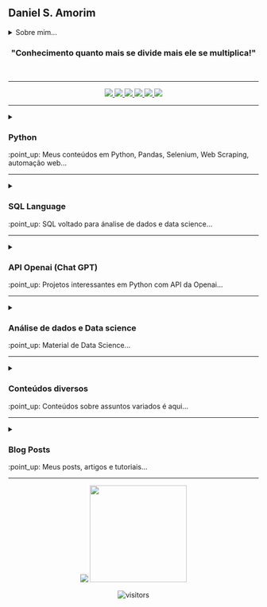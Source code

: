 <h2>Daniel S. Amorim</h2>

<details>
  <summary>Sobre mim...</summary>
Graduado em engenharia da computação desde 2010, apaixonado por dados, hoje me dedico à Ciência de dados, possuo habilidades em Python e bibliotecas relevantes para análise, visualização, exploração, mineração e modelagem de dados além dos conhecimentos em linguagem SQL e outros conhecimentos que somam. Tenho pensamento analítico capaz de analisar dados complexos para geração de insights e possíveis tomadas de decisões de negócios. Estou sempre em busca de conhecimentos, novas técnicas e tecnologias, meu currículo inclui pós-graduação (em andamento) em engenharia e ciência de dados. Neste repositório compartilho com vocês meus projetos e estudos na área, estou sempre atualizando e criando novos tutoriais de minha autoria sobre diversos assuntos relacionados, sejam bem-vindos!
</details>

<h3 align="center">"Conhecimento quanto mais se divide mais ele se multiplica!"</h3>
<br>
<!----------------------------------------------- BOTOES DE LINKS --------------------------------------------->
<hr>
<div align="center">
  <a href="https://www.youtube.com/@dsa_science">
    <img src="https://img.shields.io/badge/YouTube-FF0000?style=for-the-badge&logo=youtube&logoColor=white">
  </a>
  <a href="https://medium.com/@dev.daniel.amorim">
    <img src="https://img.shields.io/badge/Medium-12100E?style=for-the-badge&logo=medium&logoColor=white">
  </a>
  <a href="https://www.linkedin.com/in/dev-daniel-amorim/">
    <img src="https://img.shields.io/badge/LinkedIn-0077B5?style=for-the-badge&logo=linkedin&logoColor=white">
  </a>
  <a href="https://www.linkedin.com/in/dev-daniel-amorim/">
    <img src="https://img.shields.io/badge/Instagram-E4405F?style=for-the-badge&logo=instagram&logoColor=white">
  </a>
  <a href="https://contate.me/devdanielamorim">
    <img src="https://img.shields.io/badge/WhatsApp-25D366?style=for-the-badge&logo=whatsapp&logoColor=white">
  </a>
  <a href="mailto:dev.daniel.amorim@gmail.com">
    <img src="https://img.shields.io/badge/Gmail-D14836?style=for-the-badge&logo=gmail&logoColor=white">
  </a>
</div>
<hr>

<!------------------------------------------------SUMARIO PYTHON --------------------------------------------->
<details>
  <summary> <h3>Python</h3> </summary>
  
  - [Selenium e Web Scraping](https://github.com/dev-daniel-amorim/Topico-Selenium_e_WS/blob/main/README.md)

  - [Pandas e análises de dados](https://github.com/dev-daniel-amorim/Analise_de_dados-Ferramentas/blob/main/README.md)
  
  - [Automação de processos](https://github.com/dev-daniel-amorim/Topico-Automacao_de_processos)
  
  <hr>
</details>
:point_up: Meus conteúdos em Python, Pandas, Selenium, Web Scraping, automação web...
<hr>


<!---------------------------------------------------- SQL----- --------------------------------------------->
<details>
  <summary> <h3>SQL Language</h3> </summary>
  
  - [SQL (Conteúdo voltado para análise de dados)](https://github.com/dev-daniel-amorim/Sql_Server/blob/main/README.md)
  
  <hr>
</details>
:point_up: SQL voltado para ánalise de dados e data science...
<hr>

<!------------------------------------------------CHAT gpt --------------------------------------------------->
<details>
  <summary> <h3>API Openai (Chat GPT)</h3> </summary>
  
  - [Projetos com API da Openai](https://github.com/dev-daniel-amorim/Topico-ChatGPT/blob/main/README.md)
  
  <hr>
</details>
:point_up: Projetos interessantes em Python com API da Openai...
<hr>

<!------------------------------------------------AD E DS----------------------------------------------------->
<details>
  <summary> <h3>Análise de dados e Data science</h3> </summary>

  
### Data Science (Classificação)
- [Análise de risco](https://github.com/dev-daniel-amorim/DS-Analise_de_risco_II/blob/main/README.md)

### Data Science (Regressão)
- [Preços de imóveis no RJ](https://github.com/dev-daniel-amorim/DS-Machine_learning)

## Etapas do data science

### Coleta de dados:

- [Coleta de dados com APIs](https://github.com/dev-daniel-amorim/Coleta_de_dados-APIs)

### Tratamento de dados:

- [Estatística para análise de dados](https://github.com/dev-daniel-amorim/AD-Estatistica/blob/main/README.md)
- [Variáveis Dummies (Label e OneHot Encoder)](https://github.com/dev-daniel-amorim/DS-Variaveis_Dummies)
- [Balanceamento de classes (Under e Oversampling)](https://github.com/dev-daniel-amorim/DS-Balanceamento_de_classes/blob/main/README.md)
- [Redimensionamento dos dados (normalização/padronização)](https://github.com/dev-daniel-amorim/AD-Norm_Padron/blob/main/README.md)

### Machine Learning:

- [Holdout/Cross Validation](https://github.com/dev-daniel-amorim/ML-Tecnicas)
- [Ajuste de Hiperparâmetros](https://github.com/dev-daniel-amorim/ML-Ajustes_Hiperparametros/blob/main/README.md)
  <hr>
</details>
:point_up: Material de Data Science...
<hr>

<!------------------------------------------------DIVERSOS --------------------------------------------------->
<details>
  <summary> <h3>Conteúdos diversos</h3> </summary>

  - [Conteúdos dos mais variádos temas](https://github.com/dev-daniel-amorim/Python-Varios_temas/blob/main/README.md)

  <hr>
</details>
:point_up: Conteúdos sobre assuntos variados é aqui...
<hr>

<!------------------------------------------------BLOG POSTS-------------------------------------------------->
<details>
  <summary><h3>Blog Posts</h3></summary>

  - [HTML]()

</details>
:point_up: Meus posts, artigos e tutoriais...
<hr>

<!------------------------------------------------RODAPE------------------------------------------------------>
<div align="center">
<img src="https://github-readme-stats.vercel.app/api?username=dev-daniel-amorim&theme=blue-green">
<img height="195em" src="https://github-readme-stats.vercel.app/api/top-langs/?username=dev-daniel-amorim&theme=blue-green">
<br> 

![visitors](https://visitor-badge.laobi.icu/badge?page_id=https://github.com/dev-daniel-amorim) 
 </div> 
 
